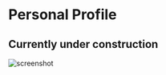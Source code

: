 # Personal Profile

## Currently under construction

![screenshot](https://media1.giphy.com/media/26ybvJNaZZKpPONEc/giphy.gif)
